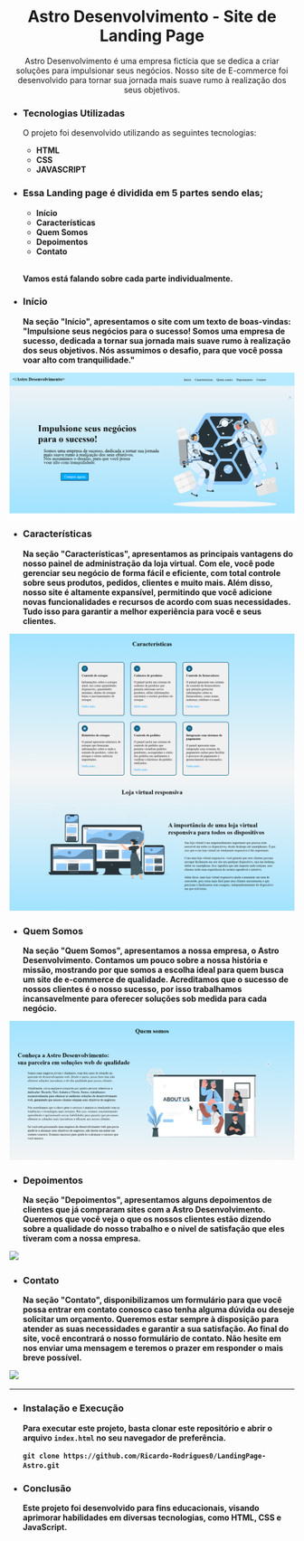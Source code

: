 <h1 align="center">Astro Desenvolvimento - Site de Landing Page</h1>
<p align="center">Astro Desenvolvimento é uma empresa fictícia que se dedica a criar soluções para impulsionar seus negócios. Nosso site de E-commerce foi desenvolvido para tornar sua jornada mais suave rumo à realização dos seus objetivos.</p>
<ul>
  <li><h3>Tecnologias Utilizadas</h3></li>
  <p>O projeto foi desenvolvido utilizando as seguintes tecnologias:</p>
  <ul>
    <li><b>HTML</b></li>
    <li><b>CSS</b></li>
    <li><b>JAVASCRIPT</br></li>
  </ul>
  
  </ul>

<ul>
  <li><h3>Essa Landing page é dividida em 5 partes sendo elas;</h3></li>
  <ul>
    <li><b>Início</b></li>
    <li><b>Características</b></li>
    <li><b>Quem Somos</b></li>
    <li><b>Depoimentos</b></li>
    <li><b>Contato</b></li>
  </ul><br>
  <p>Vamos está falando sobre cada parte individualmente.</p>
</ul>

<ul>
  <li><h3>Início</h3></li>
  <p>Na seção "Início", apresentamos o site com um texto de boas-vindas: "Impulsione seus negócios para o sucesso! Somos uma empresa de sucesso, dedicada a tornar sua jornada mais suave rumo à realização dos seus objetivos. Nós assumimos o desafio, para que você possa voar alto com tranquilidade."</p>
</ul>
<img src="/assets/images/projectImage/home.png">

<ul>
  <li><h3>Características</h3></li>
  <p>Na seção "Características", apresentamos as principais vantagens do nosso painel de administração da loja virtual. Com ele, você pode gerenciar seu negócio de forma fácil e eficiente, com total controle sobre seus produtos, pedidos, clientes e muito mais. Além disso, nosso site é altamente expansível, permitindo que você adicione novas funcionalidades e recursos de acordo com suas necessidades. Tudo isso para garantir a melhor experiência para você e seus clientes.</p>
</ul>
<img src="/assets/images/projectImage/features.png">

<ul>
  <li><h3>Quem Somos</h3></li>
  <p>Na seção "Quem Somos", apresentamos a nossa empresa, o Astro Desenvolvimento. Contamos um pouco sobre a nossa história e missão, mostrando por que somos a escolha ideal para quem busca um site de e-commerce de qualidade. Acreditamos que o sucesso de nossos clientes é o nosso sucesso, por isso trabalhamos incansavelmente para oferecer soluções sob medida para cada negócio.</p>
</ul>
<img src="/assets/images/projectImage/aboutus.png">

<ul>
  <li><h3>Depoimentos</h3></li>
  <p>Na seção "Depoimentos", apresentamos alguns depoimentos de clientes que já compraram sites com a Astro Desenvolvimento. Queremos que você veja o que os nossos clientes estão dizendo sobre a qualidade do nosso trabalho e o nível de satisfação que eles tiveram com a nossa empresa.</p>
</ul>
<img src="/assets/images/projectImage/testimonials">

<ul>
  <li><h3>Contato</h3></li>
  <p>Na seção "Contato", disponibilizamos um formulário para que você possa entrar em contato conosco caso tenha alguma dúvida ou deseje solicitar um orçamento. Queremos estar sempre à disposição para atender as suas necessidades e garantir a sua satisfação.
Ao final do site, você encontrará o nosso formulário de contato. Não hesite em nos enviar uma mensagem e teremos o prazer em responder o mais breve possível.</p>
</ul>
<img src="/assets/images/projectImage/contact">

<hr>

  <ul>
  <li><h3>Instalação e Execução</h3></li>
  <p>Para executar este projeto, basta clonar este repositório e abrir o arquivo <code>index.html</code> no seu navegador de preferência.</p>
  <code>git clone https://github.com/Ricardo-Rodrigues0/LandingPage-Astro.git</code>
</ul>

<ul>
  <li><h3>Conclusão</h3></li>
<p>Este projeto foi desenvolvido para fins educacionais, visando aprimorar habilidades em diversas tecnologias, como HTML, CSS e JavaScript.</p>
</ul>